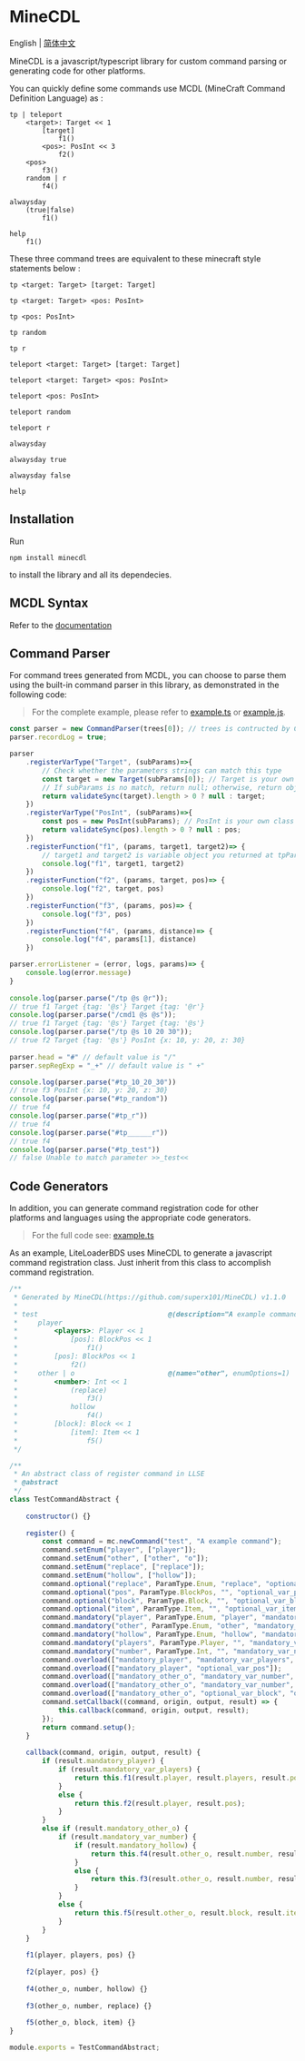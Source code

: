# MineCDL

English | [简体中文](./README-CN.md)

MineCDL is a javascript/typescript library for custom command parsing or generating code for other platforms.

You can quickly define some commands use MCDL (MineCraft Command Definition Language) as :

```mcdl
tp | teleport
    <target>: Target << 1
        [target]
            f1()
        <pos>: PosInt << 3
            f2()
    <pos>
        f3()
    random | r
        f4()

alwaysday
    (true|false)
        f1()

help
    f1()
```

These three command trees are equivalent to these minecraft style statements below :

`tp <target: Target> [target: Target]`

`tp <target: Target> <pos: PosInt>`

`tp <pos: PosInt>`

`tp random`

`tp r`

`teleport <target: Target> [target: Target]`

`teleport <target: Target> <pos: PosInt>`

`teleport <pos: PosInt>`

`teleport random`

`teleport r`

`alwaysday`

`alwaysday true`

`alwaysday false`

`help`

## Installation

Run 

```shell
npm install minecdl
``` 

to install the library and all its dependecies.

## MCDL Syntax
Refer to the [documentation](https://superx101.github.io/MineCDL/)

## Command Parser

For command trees generated from MCDL, you can choose to parse them using the built-in command parser in this library, as demonstrated in the following code:

> For the complete example, please refer to [example.ts](https://github.com/superx101/MineCDL/blob/main/example/parser/example.ts) or [example.js](https://github.com/superx101/MineCDL/blob/main/example/parser/example.js).

```typescript
const parser = new CommandParser(trees[0]); // trees is contructed by CommandTreeBuilder
parser.recordLog = true;

parser
    .registerVarType("Target", (subParams)=>{
        // Check whether the parameters strings can match this type
        const target = new Target(subParams[0]); // Target is your own class you defined
        // If subParams is no match, return null; otherwise, return object
        return validateSync(target).length > 0 ? null : target;
    })
    .registerVarType("PosInt", (subParams)=>{
        const pos = new PosInt(subParams); // PosInt is your own class you defined
        return validateSync(pos).length > 0 ? null : pos;
    })
    .registerFunction("f1", (params, target1, target2)=> {
        // target1 and target2 is variable object you returned at tpParser.registerVarType
        console.log("f1", target1, target2)
    })
    .registerFunction("f2", (params, target, pos)=> {
        console.log("f2", target, pos)
    })
    .registerFunction("f3", (params, pos)=> {
        console.log("f3", pos)
    })
    .registerFunction("f4", (params, distance)=> {
        console.log("f4", params[1], distance)
    })

parser.errorListener = (error, logs, params)=> {
    console.log(error.message)
}
    
console.log(parser.parse("/tp @s @r"));         
// true f1 Target {tag: '@s'} Target {tag: '@r'}
console.log(parser.parse("/cmd1 @s @s"));       
// true f1 Target {tag: '@s'} Target {tag: '@s'}
console.log(parser.parse("/tp @s 10 20 30"));   
// true f2 Target {tag: '@s'} PosInt {x: 10, y: 20, z: 30}
    
parser.head = "#" // default value is "/"
parser.sepRegExp = "_+" // default value is " +"

console.log(parser.parse("#tp_10_20_30"))       
// true f3 PosInt {x: 10, y: 20, z: 30}
console.log(parser.parse("#tp_random"))         
// true f4
console.log(parser.parse("#tp_r"))              
// true f4
console.log(parser.parse("#tp______r"))         
// true f4
console.log(parser.parse("#tp_test"))           
// false Unable to match parameter >>_test<<
```

## Code Generators

In addition, you can generate command registration code for other platforms and languages using the appropriate code generators.

> For the full code see: [example.ts](https://github.com/superx101/MineCDL/blob/main/example/generator_llbds/example.ts)

As an example, LiteLoaderBDS uses MineCDL to generate a javascript command registration class.
Just inherit from this class to accomplish command registration.

```js
/**
 * Generated by MineCDL(https://github.com/superx101/MineCDL) v1.1.0
 * 
 * test                                @(description="A example command")
 *     player
 *         <players>: Player << 1
 *             [pos]: BlockPos << 1
 *                 f1()
 *         [pos]: BlockPos << 1
 *             f2()
 *     other | o                       @(name="other", enumOptions=1)
 *         <number>: Int << 1
 *             (replace)
 *                 f3()
 *             hollow
 *                 f4()
 *         [block]: Block << 1
 *             [item]: Item << 1
 *                 f5()
 */

/**
 * An abstract class of register command in LLSE
 * @abstract
 */
class TestCommandAbstract {
    
    constructor() {}
    
    register() {
        const command = mc.newCommand("test", "A example command");
        command.setEnum("player", ["player"]);
        command.setEnum("other", ["other", "o"]);
        command.setEnum("replace", ["replace"]);
        command.setEnum("hollow", ["hollow"]);
        command.optional("replace", ParamType.Enum, "replace", "optional_replace");
        command.optional("pos", ParamType.BlockPos, "", "optional_var_pos");
        command.optional("block", ParamType.Block, "", "optional_var_block");
        command.optional("item", ParamType.Item, "", "optional_var_item");
        command.mandatory("player", ParamType.Enum, "player", "mandatory_player");
        command.mandatory("other", ParamType.Enum, "other", "mandatory_other_o", 1);
        command.mandatory("hollow", ParamType.Enum, "hollow", "mandatory_hollow");
        command.mandatory("players", ParamType.Player, "", "mandatory_var_players");
        command.mandatory("number", ParamType.Int, "", "mandatory_var_number");
        command.overload(["mandatory_player", "mandatory_var_players", "optional_var_pos"]);
        command.overload(["mandatory_player", "optional_var_pos"]);
        command.overload(["mandatory_other_o", "mandatory_var_number", "optional_replace"]);
        command.overload(["mandatory_other_o", "mandatory_var_number", "mandatory_hollow"]);
        command.overload(["mandatory_other_o", "optional_var_block", "optional_var_item"]);
        command.setCallback((command, origin, output, result) => {
            this.callback(command, origin, output, result);
        });
        return command.setup();
    }
    
    callback(command, origin, output, result) {
        if (result.mandatory_player) {
            if (result.mandatory_var_players) {
                return this.f1(result.player, result.players, result.pos);
            }
            else {
                return this.f2(result.player, result.pos);
            }
        }
        else if (result.mandatory_other_o) {
            if (result.mandatory_var_number) {
                if (result.mandatory_hollow) {
                    return this.f4(result.other_o, result.number, result.hollow);
                }
                else {
                    return this.f3(result.other_o, result.number, result.replace);
                }
            }
            else {
                return this.f5(result.other_o, result.block, result.item);
            }
        }
    }
    
    f1(player, players, pos) {}
    
    f2(player, pos) {}
    
    f4(other_o, number, hollow) {}
    
    f3(other_o, number, replace) {}
    
    f5(other_o, block, item) {}
}

module.exports = TestCommandAbstract;
```